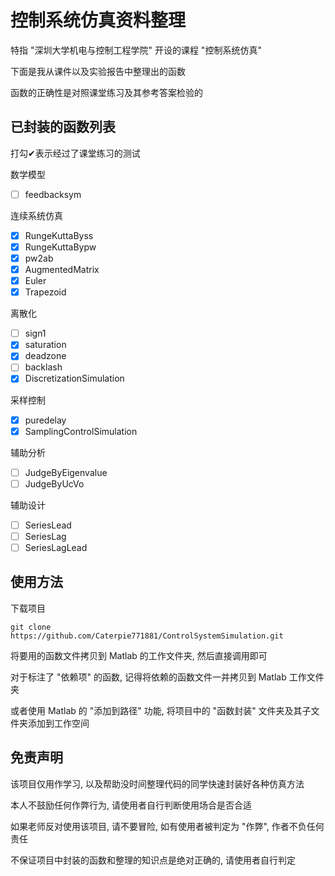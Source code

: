 # 控制系统仿真资料整理

特指 "深圳大学机电与控制工程学院" 开设的课程 "控制系统仿真"

下面是我从课件以及实验报告中整理出的函数

函数的正确性是对照课堂练习及其参考答案检验的

## 已封装的函数列表

打勾✔表示经过了课堂练习的测试

数学模型
- [ ] feedbacksym

连续系统仿真
- [x] RungeKuttaByss
- [x] RungeKuttaBypw
- [x] pw2ab
- [x] AugmentedMatrix
- [x] Euler
- [x] Trapezoid

离散化
- [ ] sign1
- [x] saturation
- [x] deadzone
- [ ] backlash
- [x] DiscretizationSimulation

采样控制
- [x] puredelay
- [x] SamplingControlSimulation

辅助分析
- [ ] JudgeByEigenvalue
- [ ] JudgeByUcVo

辅助设计
- [ ] SeriesLead
- [ ] SeriesLag
- [ ] SeriesLagLead

## 使用方法

下载项目
```
git clone https://github.com/Caterpie771881/ControlSystemSimulation.git
```

将要用的函数文件拷贝到 Matlab 的工作文件夹, 然后直接调用即可

对于标注了 "依赖项" 的函数, 记得将依赖的函数文件一并拷贝到 Matlab 工作文件夹

或者使用 Matlab 的 "添加到路径" 功能, 将项目中的 "函数封装" 文件夹及其子文件夹添加到工作空间

## 免责声明

该项目仅用作学习, 以及帮助没时间整理代码的同学快速封装好各种仿真方法

本人不鼓励任何作弊行为, 请使用者自行判断使用场合是否合适

如果老师反对使用该项目, 请不要冒险, 如有使用者被判定为 "作弊", 作者不负任何责任

不保证项目中封装的函数和整理的知识点是绝对正确的, 请使用者自行判定
